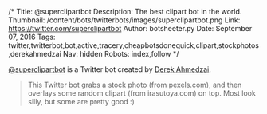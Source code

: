 /*
Title: @superclipartbot
Description: The best clipart bot in the world.
Thumbnail: /content/bots/twitterbots/images/superclipartbot.png
Link: https://twitter.com/superclipartbot
Author: botsheeter.py
Date: September 07, 2016
Tags: twitter,twitterbot,bot,active,tracery,cheapbotsdonequick,clipart,stockphotos,derekahmedzai
Nav: hidden
Robots: index,follow
*/

[@superclipartbot](https://twitter.com/superclipartbot) is a Twitter bot created by [Derek Ahmedzai](https://twitter.com/derekahmedzai). 

> This Twitter bot grabs a stock photo (from pexels.com), and then overlays some random clipart (from irasutoya.com) on top. Most look silly, but some are pretty good :)
